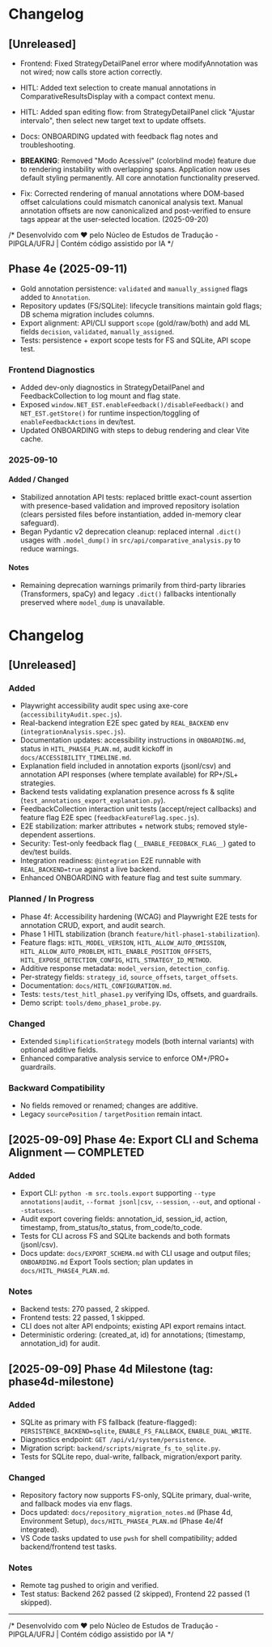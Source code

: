 # Changelog

## [Unreleased]
- Frontend: Fixed StrategyDetailPanel error where modifyAnnotation was not wired; now calls store action correctly.
- HITL: Added text selection to create manual annotations in ComparativeResultsDisplay with a compact context menu.
- HITL: Added span editing flow: from StrategyDetailPanel click "Ajustar intervalo", then select new target text to update offsets.
- Docs: ONBOARDING updated with feedback flag notes and troubleshooting.
- **BREAKING**: Removed "Modo Acessível" (colorblind mode) feature due to rendering instability with overlapping spans. Application now uses default styling permanently. All core annotation functionality preserved.

- Fix: Corrected rendering of manual annotations where DOM-based offset calculations could mismatch canonical analysis text. Manual annotation offsets are now canonicalized and post-verified to ensure tags appear at the user-selected location. (2025-09-20)

/*
Desenvolvido com ❤️ pelo Núcleo de Estudos de Tradução - PIPGLA/UFRJ | Contém código assistido por IA
*/

## Phase 4e (2025-09-11)

- Gold annotation persistence: `validated` and `manually_assigned` flags added to `Annotation`.
- Repository updates (FS/SQLite): lifecycle transitions maintain gold flags; DB schema migration includes columns.
- Export alignment: API/CLI support `scope` (gold/raw/both) and add ML fields `decision`, `validated`, `manually_assigned`.
- Tests: persistence + export scope tests for FS and SQLite, API scope test.

### Frontend Diagnostics
- Added dev-only diagnostics in StrategyDetailPanel and FeedbackCollection to log mount and flag state.
- Exposed `window.NET_EST.enableFeedback()/disableFeedback()` and `NET_EST.getStore()` for runtime inspection/toggling of `enableFeedbackActions` in dev/test.
- Updated ONBOARDING with steps to debug rendering and clear Vite cache.

### 2025-09-10
#### Added / Changed
- Stabilized annotation API tests: replaced brittle exact-count assertion with presence-based validation and improved repository isolation (clears persisted files before instantiation, added in-memory clear safeguard).
- Began Pydantic v2 deprecation cleanup: replaced internal `.dict()` usages with `.model_dump()` in `src/api/comparative_analysis.py` to reduce warnings.

#### Notes
- Remaining deprecation warnings primarily from third-party libraries (Transformers, spaCy) and legacy `.dict()` fallbacks intentionally preserved where `model_dump` is unavailable.
# Changelog

## [Unreleased]
### Added
- Playwright accessibility audit spec using axe-core (`accessibilityAudit.spec.js`).
- Real-backend integration E2E spec gated by `REAL_BACKEND` env (`integrationAnalysis.spec.js`).
- Documentation updates: accessibility instructions in `ONBOARDING.md`, status in `HITL_PHASE4_PLAN.md`, audit kickoff in `docs/ACCESSIBILITY_TIMELINE.md`.
- Explanation field included in annotation exports (jsonl/csv) and annotation API responses (where template available) for RP+/SL+ strategies.
- Backend tests validating explanation presence across fs & sqlite (`test_annotations_export_explanation.py`).
 - FeedbackCollection interaction unit tests (accept/reject callbacks) and feature flag E2E spec (`feedbackFeatureFlag.spec.js`).
 - E2E stabilization: marker attributes + network stubs; removed style-dependent assertions.
 - Security: Test-only feedback flag (`__ENABLE_FEEDBACK_FLAG__`) gated to dev/test builds.
 - Integration readiness: `@integration` E2E runnable with `REAL_BACKEND=true` against a live backend.
- Enhanced ONBOARDING with feature flag and test suite summary.
### Planned / In Progress
- Phase 4f: Accessibility hardening (WCAG) and Playwright E2E tests for annotation CRUD, export, and audit search.
- Phase 1 HITL stabilization (branch `feature/hitl-phase1-stabilization`).
- Feature flags: `HITL_MODEL_VERSION`, `HITL_ALLOW_AUTO_OMISSION`, `HITL_ALLOW_AUTO_PROBLEM`, `HITL_ENABLE_POSITION_OFFSETS`, `HITL_EXPOSE_DETECTION_CONFIG`, `HITL_STRATEGY_ID_METHOD`.
- Additive response metadata: `model_version`, `detection_config`.
- Per-strategy fields: `strategy_id`, `source_offsets`, `target_offsets`.
- Documentation: `docs/HITL_CONFIGURATION.md`.
- Tests: `tests/test_hitl_phase1.py` verifying IDs, offsets, and guardrails.
- Demo script: `tools/demo_phase1_probe.py`.

### Changed
- Extended `SimplificationStrategy` models (both internal variants) with optional additive fields.
- Enhanced comparative analysis service to enforce OM+/PRO+ guardrails.

### Backward Compatibility
- No fields removed or renamed; changes are additive.
- Legacy `sourcePosition` / `targetPosition` remain intact.


## [2025-09-09] Phase 4e: Export CLI and Schema Alignment — COMPLETED
### Added
- Export CLI: `python -m src.tools.export` supporting `--type annotations|audit`, `--format jsonl|csv`, `--session`, `--out`, and optional `--statuses`.
- Audit export covering fields: annotation_id, session_id, action, timestamp, from_status/to_status, from_code/to_code.
- Tests for CLI across FS and SQLite backends and both formats (jsonl/csv).
- Docs update: `docs/EXPORT_SCHEMA.md` with CLI usage and output files; `ONBOARDING.md` Export Tools section; plan updates in `docs/HITL_PHASE4_PLAN.md`.

### Notes
- Backend tests: 270 passed, 2 skipped.
- Frontend tests: 22 passed, 1 skipped.
- CLI does not alter API endpoints; existing API export remains intact.
- Deterministic ordering: (created_at, id) for annotations; (timestamp, annotation_id) for audit.

## [2025-09-09] Phase 4d Milestone (tag: phase4d-milestone)
### Added
- SQLite as primary with FS fallback (feature-flagged): `PERSISTENCE_BACKEND=sqlite`, `ENABLE_FS_FALLBACK`, `ENABLE_DUAL_WRITE`.
- Diagnostics endpoint: `GET /api/v1/system/persistence`.
- Migration script: `backend/scripts/migrate_fs_to_sqlite.py`.
- Tests for SQLite repo, dual-write, fallback, migration/export parity.

### Changed
- Repository factory now supports FS-only, SQLite primary, dual-write, and fallback modes via env flags.
- Docs updated: `docs/repository_migration_notes.md` (Phase 4d, Environment Setup), `docs/HITL_PHASE4_PLAN.md` (Phase 4e/4f integrated).
- VS Code tasks updated to use `pwsh` for shell compatibility; added backend/frontend test tasks.

### Notes
- Remote tag pushed to origin and verified.
- Test status: Backend 262 passed (2 skipped), Frontend 22 passed (1 skipped).

---
/*
Desenvolvido com ❤️ pelo Núcleo de Estudos de Tradução - PIPGLA/UFRJ | Contém código assistido por IA
*/
